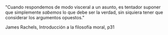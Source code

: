 "Cuando respondemos de modo visceral a un asunto, es tentador suponer que simplemente _sabemos_ lo que debe ser la verdad, sin siquiera tener que considerar los argumentos opuestos."

James Rachels, Introducción a la filosofía moral, p31